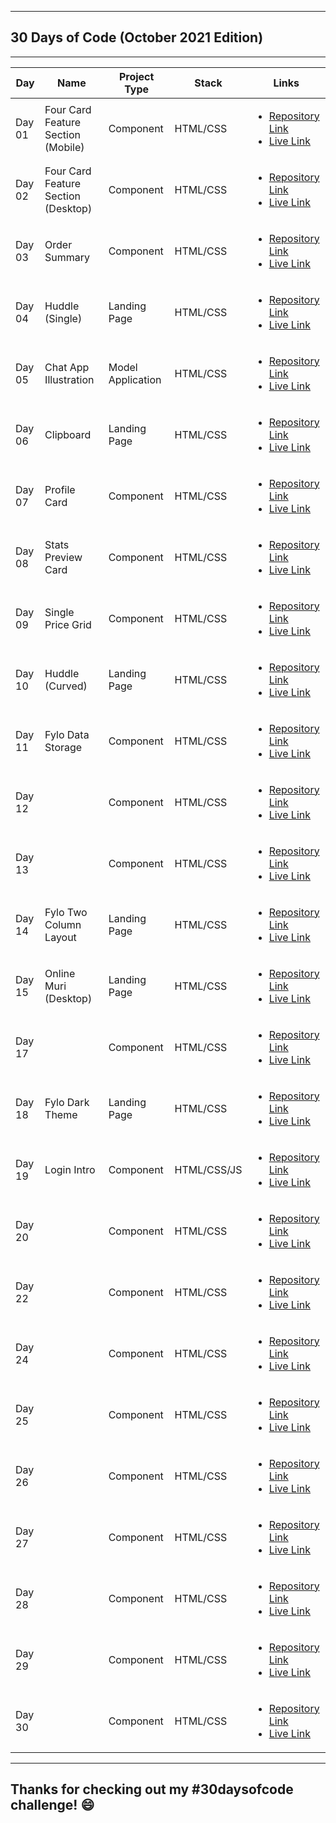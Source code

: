***
## 30 Days of Code (October 2021 Edition)
***
| Day      |  Name     | Project Type | Stack     | Links     |
|   ---    |    ---    |      ---     |    ---    |    ---    |
|  Day 01  | Four Card Feature Section (Mobile) | Component | HTML/CSS  | <ul><li>[Repository Link](https://github.com/cybergeni/four-card-feature-section)</li><li>[Live Link](https://cybergeni.github.io/four-card-feature-section)</li></ul>  |
|  Day 02  | Four Card Feature Section (Desktop) | Component | HTML/CSS  | <ul><li>[Repository Link](https://github.com/cybergeni/four-card-feature-section)</li><li>[Live Link](https://cybergeni.github.io/four-card-feature-section)</li></ul>  |
|  Day 03  | Order Summary | Component | HTML/CSS  | <ul><li>[Repository Link](https://github.com/cybergeni/order-summary-component)</li><li>[Live Link](https://cybergeni.github.io/order-summary-component)</li></ul>  |
|  Day 04  | Huddle (Single) | Landing Page | HTML/CSS  | <ul><li>[Repository Link](https://github.com/cybergeni/huddle-landing-page-single )</li><li>[Live Link](https://cybergeni.github.io/huddle-landing-page-single)</li></ul>  |
|  Day 05  | Chat App Illustration | Model Application | HTML/CSS  | <ul><li>[Repository Link](https://github.com/cybergeni/chat-app-illustration)</li><li>[Live Link](https://cybergeni.github.io/chat-app-illustration)</li></ul>  |
|  Day 06  | Clipboard | Landing Page | HTML/CSS  | <ul><li>[Repository Link](https://github.com/cybergeni/clipboard-landing-page)</li><li>[Live Link](https://cybergeni.github.io/clipboard-landing-page)</li></ul>  |
|  Day 07  | Profile Card | Component | HTML/CSS  | <ul><li>[Repository Link](https://github.com/cybergeni/profile-card-component)</li><li>[Live Link](https://cybergeni.github.io/profile-card-component)</li></ul>  |
|  Day 08  | Stats Preview Card | Component | HTML/CSS  | <ul><li>[Repository Link](https://github.com/cybergeni/stats-preview-card)</li><li>[Live Link](https://cybergeni.github.io/stats-preview-card)</li></ul>  |
|  Day 09  | Single Price Grid | Component | HTML/CSS  | <ul><li>[Repository Link](https://github.com/cybergeni/single-price-grid-component)</li><li>[Live Link](https://cybergeni.github.io/single-price-grid-component)</li></ul>  |
|  Day 10  | Huddle (Curved) | Landing Page | HTML/CSS  | <ul><li>[Repository Link](https://github.com/cybergeni/huddle-landing-page-curved)</li><li>[Live Link](https://cybergeni.github.io/huddle-landing-page-curved )</li></ul>  |
|  Day 11  | Fylo Data Storage | Component | HTML/CSS  | <ul><li>[Repository Link](https://github.com/cybergeni/)</li><li>[Live Link](https://cybergeni.github.io)</li></ul>  |
|  Day 12  |  | Component | HTML/CSS  | <ul><li>[Repository Link](https://github.com/cybergeni/)</li><li>[Live Link](https://cybergeni.github.io)</li></ul>  |
|  Day 13  |  | Component | HTML/CSS  | <ul><li>[Repository Link](https://github.com/cybergeni/)</li><li>[Live Link](https://cybergeni.github.io)</li></ul>  |
|  Day 14  | Fylo Two Column Layout | Landing Page | HTML/CSS  | <ul><li>[Repository Link](https://github.com/cybergeni/fylo-landing-page)</li><li>[Live Link](https://cybergeni.github.io/fylo-landing-page)</li></ul>  |
|  Day 15  | Online Muri (Desktop) | Landing Page | HTML/CSS  | <ul><li>[Repository Link](https://github.com/cybergeni/Design-to-Code)</li><li>[Live Link](https://design-to-code-1k3ker0r1-cybergenie.vercel.app/)</li></ul>  |
|  Day 17  |  | Component | HTML/CSS  | <ul><li>[Repository Link](https://github.com/cybergeni/)</li><li>[Live Link](https://cybergeni.github.io)</li></ul>  |
|  Day 18  | Fylo Dark Theme | Landing Page | HTML/CSS  | <ul><li>[Repository Link](https://github.com/cybergeni/fylo-landing-page-dark-theme)</li><li>[Live Link](https://cybergeni.github.io/fylo-landing-page-dark-theme)</li></ul>  |
|  Day 19  | Login Intro | Component | HTML/CSS/JS  | <ul><li>[Repository Link](https://github.com/cybergeni/intro-component)</li><li>[Live Link](https://cybergeni.github.io/intro-component)</li></ul>  |
|  Day 20  |  | Component | HTML/CSS  | <ul><li>[Repository Link](https://github.com/cybergeni/)</li><li>[Live Link](https://cybergeni.github.io)</li></ul>  |
|  Day 22  |  | Component | HTML/CSS  | <ul><li>[Repository Link](https://github.com/cybergeni/)</li><li>[Live Link](https://cybergeni.github.io)</li></ul>  |
|  Day 24  |  | Component | HTML/CSS  | <ul><li>[Repository Link](https://github.com/cybergeni/)</li><li>[Live Link](https://cybergeni.github.io)</li></ul>  |
|  Day 25  |  | Component | HTML/CSS  | <ul><li>[Repository Link](https://github.com/cybergeni/)</li><li>[Live Link](https://cybergeni.github.io)</li></ul>  |
|  Day 26  |  | Component | HTML/CSS  | <ul><li>[Repository Link](https://github.com/cybergeni/)</li><li>[Live Link](https://cybergeni.github.io)</li></ul>  |
|  Day 27  |  | Component | HTML/CSS  | <ul><li>[Repository Link](https://github.com/cybergeni/)</li><li>[Live Link](https://cybergeni.github.io)</li></ul>  |
|  Day 28  |  | Component | HTML/CSS  | <ul><li>[Repository Link](https://github.com/cybergeni/)</li><li>[Live Link](https://cybergeni.github.io)</li></ul>  |
|  Day 29  |  | Component | HTML/CSS  | <ul><li>[Repository Link](https://github.com/cybergeni/)</li><li>[Live Link](https://cybergeni.github.io)</li></ul>  |
|  Day 30  |  | Component | HTML/CSS  | <ul><li>[Repository Link](https://github.com/cybergeni/)</li><li>[Live Link](https://cybergeni.github.io)</li></ul>  |
***
## Thanks for checking out my #30daysofcode challenge!  :smile:

